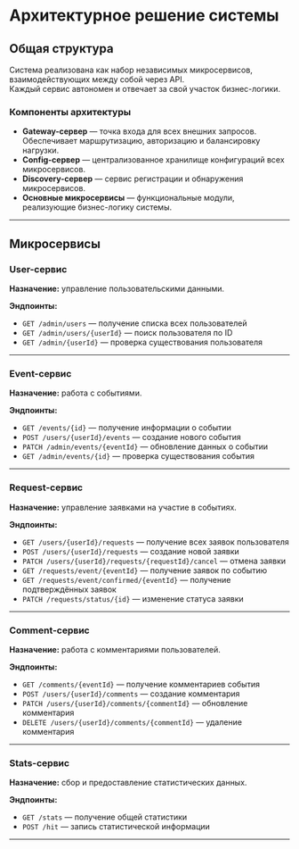 # Архитектурное решение системы

## Общая структура

Система реализована как набор независимых микросервисов, взаимодействующих между собой через API.  
Каждый сервис автономен и отвечает за свой участок бизнес-логики.

### Компоненты архитектуры

- **Gateway-сервер** — точка входа для всех внешних запросов. Обеспечивает маршрутизацию, авторизацию и балансировку нагрузки.
- **Config-сервер** — централизованное хранилище конфигураций всех микросервисов.
- **Discovery-сервер** — сервис регистрации и обнаружения микросервисов.
- **Основные микросервисы** — функциональные модули, реализующие бизнес-логику системы.

---

## Микросервисы

### User-сервис
**Назначение:** управление пользовательскими данными.

**Эндпоинты:**
- `GET /admin/users` — получение списка всех пользователей
- `GET /admin/users/{userId}` — поиск пользователя по ID
- `GET /admin/{userId}` — проверка существования пользователя

---

### Event-сервис
**Назначение:** работа с событиями.

**Эндпоинты:**
- `GET /events/{id}` — получение информации о событии
- `POST /users/{userId}/events` — создание нового события
- `PATCH /admin/events/{eventId}` — обновление данных о событии
- `GET /admin/events/{id}` — проверка существования события

---

### Request-сервис
**Назначение:** управление заявками на участие в событиях.

**Эндпоинты:**
- `GET /users/{userId}/requests` — получение всех заявок пользователя
- `POST /users/{userId}/requests` — создание новой заявки
- `PATCH /users/{userId}/requests/{requestId}/cancel` — отмена заявки
- `GET /requests/event/{eventId}` — получение заявок по событию
- `GET /requests/event/confirmed/{eventId}` — получение подтверждённых заявок
- `PATCH /requests/status/{id}` — изменение статуса заявки

---

### Comment-сервис
**Назначение:** работа с комментариями пользователей.

**Эндпоинты:**
- `GET /comments/{eventId}` — получение комментариев события
- `POST /users/{userId}/comments` — создание комментария
- `PATCH /users/{userId}/comments/{commentId}` — обновление комментария
- `DELETE /users/{userId}/comments/{commentId}` — удаление комментария

---

### Stats-сервис
**Назначение:** сбор и предоставление статистических данных.

**Эндпоинты:**
- `GET /stats` — получение общей статистики
- `POST /hit` — запись статистической информации

---